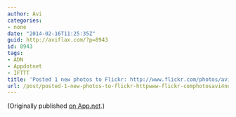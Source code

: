 ```yaml
---
author: Avi
categories:
- none
date: "2014-02-16T11:25:35Z"
guid: http://aviflax.com/?p=8943
id: 8943
tags:
- ADN
- Appdotnet
- IFTTT
title: 'Posted 1 new photos to Flickr: http://www.flickr.com/photos/avi4now/'
url: /post/posted-1-new-photos-to-flickr-httpwww-flickr-comphotosavi4now-9/
---
```

(Originally published [on App.net](http://alpha.app.net/aviflax/post/22839492).)